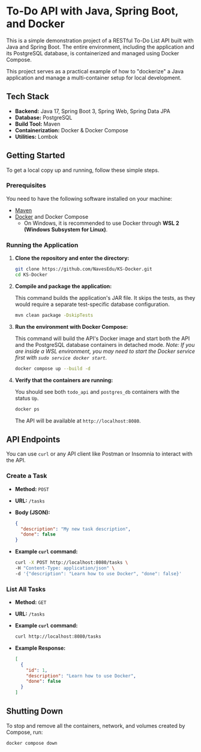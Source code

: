 # To-Do API with Java, Spring Boot, and Docker

This is a simple demonstration project of a RESTful To-Do List API built with Java and Spring Boot. The entire environment, including the application and its PostgreSQL database, is containerized and managed using Docker Compose.

This project serves as a practical example of how to "dockerize" a Java application and manage a multi-container setup for local development.

## Tech Stack

* **Backend:** Java 17, Spring Boot 3, Spring Web, Spring Data JPA
* **Database:** PostgreSQL
* **Build Tool:** Maven
* **Containerization:** Docker & Docker Compose
* **Utilities:** Lombok

## Getting Started

To get a local copy up and running, follow these simple steps.

### Prerequisites

You need to have the following software installed on your machine:
* [Maven](https://maven.apache.org/download.cgi)
* [Docker](https://www.docker.com/get-started/) and Docker Compose
    * On Windows, it is recommended to use Docker through **WSL 2 (Windows Subsystem for Linux)**.

### Running the Application

1.  **Clone the repository and enter the directory:**

    ```bash
    git clone https://github.com/NavesEdu/KS-Docker.git
    cd KS-Docker
    ```

2.  **Compile and package the application:**

    This command builds the application's JAR file. It skips the tests, as they would require a separate test-specific database configuration.

    ```bash
    mvn clean package -DskipTests
    ```

3.  **Run the environment with Docker Compose:**

    This command will build the API's Docker image and start both the API and the PostgreSQL database containers in detached mode.
    *Note: If you are inside a WSL environment, you may need to start the Docker service first with `sudo service docker start`.*

    ```bash
    docker compose up --build -d
    ```

4.  **Verify that the containers are running:**

    You should see both `todo_api` and `postgres_db` containers with the status `Up`.

    ```bash
    docker ps
    ```
    The API will be available at `http://localhost:8080`.

## API Endpoints

You can use `curl` or any API client like Postman or Insomnia to interact with the API.

### Create a Task

* **Method:** `POST`
* **URL:** `/tasks`
* **Body (JSON):**

    ```json
    {
      "description": "My new task description",
      "done": false
    }
    ```

* **Example `curl` command:**
    ```bash
    curl -X POST http://localhost:8080/tasks \
    -H "Content-Type: application/json" \
    -d '{"description": "Learn how to use Docker", "done": false}'
    ```

### List All Tasks

* **Method:** `GET`
* **URL:** `/tasks`
* **Example `curl` command:**
    ```bash
    curl http://localhost:8080/tasks
    ```

* **Example Response:**
    ```json
    [
      {
        "id": 1,
        "description": "Learn how to use Docker",
        "done": false
      }
    ]
    ```

## Shutting Down

To stop and remove all the containers, network, and volumes created by Compose, run:
```bash
docker compose down